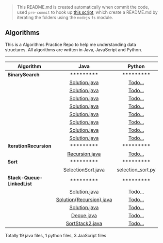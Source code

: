 > This README.md is created automatically when commit the code, used `pre-commit` to hook up [this script](https://github.com/dylan-shao/Algorithms/blob/master/index.js), which create a README.md by iterating the folders using the `nodejs` `fs` module.

## Algorithms

This is a Algorithms Practice Repo to help me understanding data structures.
All algorithms are written in Java, JavaScript and Python.

----------

|Algorithm|  Java           | Python  |  JavaScript
|--- |:--------------:| :-------:|  :---:
|**BinarySearch**|*********|*********|*********
|| [Solution.java](https://github.com/dylan-shao/test_watch_files_create_readme/blob/master/.%2FBinarySearch%2F153.%20-Java%20-%20-Find%20Minimum%20in%20Rotated%20Sorted%20Array/Solution.java)|[Todo...](undefined)|[Todo...](undefined)
|| [Solution.java](https://github.com/dylan-shao/test_watch_files_create_readme/blob/master/.%2FBinarySearch%2F154.%20-Java-%20Find%20Minimum%20in%20Rotated%20Sorted%20Array%20II/Solution.java)|[Todo...](undefined)|[Todo...](undefined)
|| [Solution.java](https://github.com/dylan-shao/test_watch_files_create_readme/blob/master/.%2FBinarySearch%2F33.%20(Java%7C%7C)%20Search%20in%20Rotated%20Sorted%20Array/Solution.java)|[Todo...](undefined)|[Todo...](undefined)
|| [Solution.java](https://github.com/dylan-shao/test_watch_files_create_readme/blob/master/.%2FBinarySearch%2F33.%20FollowUp%2081.%20-Java-Search%20in%20Rotated%20Sorted%20Array%20II/Solution.java)|[Todo...](undefined)|[Todo...](undefined)
|| [Solution.java](https://github.com/dylan-shao/test_watch_files_create_readme/blob/master/.%2FBinarySearch%2F34.%20-Java-Search%20for%20a%20Range/Solution.java)|[Todo...](undefined)|[Todo...](undefined)
|| [Solution.java](https://github.com/dylan-shao/test_watch_files_create_readme/blob/master/.%2FBinarySearch%2F35.%20-Java-Search%20Insert%20Position/Solution.java)|[Todo...](undefined)|[Todo...](undefined)
|| [Solution.java](https://github.com/dylan-shao/test_watch_files_create_readme/blob/master/.%2FBinarySearch%2F658.(Java%7C%7C)%20Find%20K%20Closest%20Elements/Solution.java)|[Todo...](undefined)|[Todo...](undefined)
|| [Solution.java](https://github.com/dylan-shao/test_watch_files_create_readme/blob/master/.%2FBinarySearch%2F74.%20-Java%20-%20-%20Search%20a%202D%20Matrix/Solution.java)|[Todo...](undefined)|[Todo...](undefined)
|**IterationRecursion**|*********|*********|*********
|| [Recursion.java](https://github.com/dylan-shao/test_watch_files_create_readme/blob/master/.%2FIterationRecursion%2F206.%20Reverse%20Linked%20List/Recursion.java)|[Todo...](undefined)|[Todo...](undefined)
|**Sort**|*********|*********|*********
|| [SelectionSort.java](https://github.com/dylan-shao/test_watch_files_create_readme/blob/master/.%2FSort%2FSelectionSort/SelectionSort.java)|[selection_sort.py](https://github.com/dylan-shao/test_watch_files_create_readme/blob/master/.%2FSort%2FSelectionSort/selection_sort.py)|[selectionSort.js](https://github.com/dylan-shao/test_watch_files_create_readme/blob/master/.%2FSort%2FSelectionSort/selectionSort.js)
|**Stack-Queue-LinkedList**|*********|*********|*********
|| [Solution.java](https://github.com/dylan-shao/test_watch_files_create_readme/blob/master/.%2FStack-Queue-LinkedList%2F155.%20Min%20Stack/Solution.java)|[Todo...](undefined)|[solution.js](https://github.com/dylan-shao/test_watch_files_create_readme/blob/master/.%2FStack-Queue-LinkedList%2F155.%20Min%20Stack/solution.js)
|| [Solution(Recursion).java](https://github.com/dylan-shao/test_watch_files_create_readme/blob/master/.%2FStack-Queue-LinkedList%2F206.%20Reverse%20Linked%20List/Solution(Recursion).java)|[Todo...](undefined)|[Todo...](undefined)
|| [Solution.java](https://github.com/dylan-shao/test_watch_files_create_readme/blob/master/.%2FStack-Queue-LinkedList%2F232.%20Implement%20Queue%20using%20Stacks/Solution.java)|[Todo...](undefined)|[solution.js](https://github.com/dylan-shao/test_watch_files_create_readme/blob/master/.%2FStack-Queue-LinkedList%2F232.%20Implement%20Queue%20using%20Stacks/solution.js)
|| [Deque.java](https://github.com/dylan-shao/test_watch_files_create_readme/blob/master/.%2FStack-Queue-LinkedList%2FDeque/Deque.java)|[Todo...](undefined)|[Todo...](undefined)
|| [SortStack2.java](https://github.com/dylan-shao/test_watch_files_create_readme/blob/master/.%2FStack-Queue-LinkedList%2FSortStack/SortStack2.java)|[Todo...](undefined)|[Todo...](undefined)


Totally 19 java files, 1 python files, 3 JaaScript files

